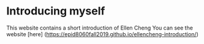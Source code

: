 # Introducing myself
This website contains a short introduction of Ellen Cheng
You can see the website [here] (https://epid8060fall2019.github.io/ellencheng-introduction/)
